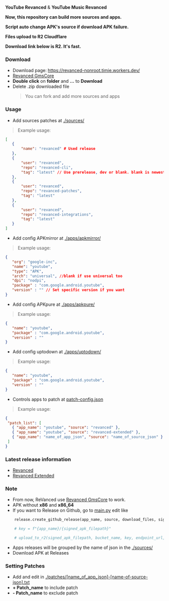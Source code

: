 **YouTube Revanced** & **YouTube Music Revanced**

**Now, this repository can build more sources and apps.**

**Script auto change APK's source if download APK failure.**

**Files upload to R2 Cloudflare**

**Download link below is R2. It's fast.**

### Download
  - Download page: https://revanced-nonroot.timie.workers.dev/
 - [Revanced GmsCore](https://github.com/revanced/gmscore/releases/latest)
 - **Double click** on **folder** and **...** to **Download**
 - Delete .zip downloaded file
   > You can fork and add more sources and apps

### Usage 

 - Add sources patches at [./sources/](./sources)
 > Example usage:
 ```json
 [
    {
        "name": "revanced" # Used release 
    },
    {
        "user": "revanced",
        "repo": "revanced-cli",
        "tag": "latest" // Use prerelease, dev or blank. blank is newest
    },
    {
        "user": "revanced",
        "repo": "revanced-patches",
        "tag": "latest" 
    },
    {
        "user": "revanced",
        "repo": "revanced-integrations",
        "tag": "latest"
    }
]
```
 - Add config APKmirror at [./apps/apkmirror/](./apps/apkmirror/)
 > Example usage:
 ```json
 {
    "org": "google-inc",
    "name": "youtube",
    "type": "APK", 
    "arch": "universal", //blank if use universal too
    "dpi": "nodpi",
    "package" : "com.google.android.youtube",
    "version" : "" // Set specific version if you want 
}
```
- Add config APKpure at [./apps/apkpure/](./apps/apkpure/)
 > Example usage:
 ```json
{
    "name": "youtube",
    "package" : "com.google.android.youtube",
    "version" : ""
}
```
- Add config uptodown at [./apps/uptodown/](./apps/uptodown/)
 > Example usage:
 ```json
{
    "name": "youtube",
    "package" : "com.google.android.youtube",
    "version" : ""
}
```
 - Controls apps to patch at [patch-config.json](patch-config.json)
 > Example usage:
 ```json
 {
  "patch_list": [
    { "app_name": "youtube", "source": "revanced" },
    { "app_name": "youtube", "source": "revanced-extended" },
    { "app_name": "name_of_app_json", "source": "name_of_source_json" }
  ]
}
```

### Latest release information
  - [Revanced](https://github.com/revanced/revanced-patches/releases/latest)
  - [Revanced Extended](https://github.com/inotia00/revanced-patches/releases/latest)

### Note
  - From now, ReVanced use [Revanced GmsCore](https://github.com/revanced/gmscore) to work.
  - APK without **x86** and **x86_64**
  - If you want to Release on Github, go to [main.py](./src/__main__.py) edit like
```python
    release.create_github_release(app_name, source, download_files, signed_apk_filepath)

    # key = f"{app_name}/{signed_apk_filepath}"

    # upload_to_r2(signed_apk_filepath, bucket_name, key, endpoint_url, access_key_id, secret_access_key)
```
  - Apps releases will be grouped by the name of json in the [./sources/](./sources)
  - Download APK at Releases

### Setting Patches
 - Add and edit in [./patches/[name_of_app_json]-[name-of-source-json].txt](./patches/)  
 - **+ Patch_name** to include patch
 - **- Patch_name** to exclude patch 
